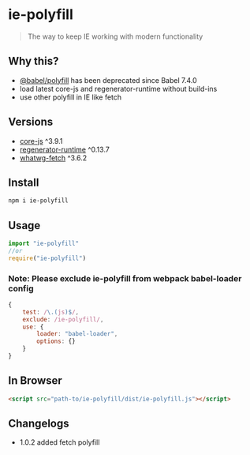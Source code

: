 # ie-polyfill
> The way to keep IE working with modern functionality

##  Why this?
* [@babel/polyfill](https://babel.dev/docs/en/babel-polyfill) has been deprecated since Babel 7.4.0
* load latest core-js and regenerator-runtime without build-ins
* use other polyfill in IE like fetch
## Versions
* [core-js](https://github.com/zloirock/core-js) ^3.9.1
* [regenerator-runtime](https://github.com/facebook/regenerator/tree/master/packages/regenerator-runtime) ^0.13.7
* [whatwg-fetch](https://github.com/github/fetch) ^3.6.2


## Install
```sh
npm i ie-polyfill
```

## Usage
```js
import "ie-polyfill"
//or
require("ie-polyfill")
```
### Note: Please exclude ie-polyfill from webpack babel-loader config
```js
{
    test: /\.(js)$/,
    exclude: /ie-polyfill/,
    use: {
        loader: "babel-loader",
        options: {}
    }
}
```


## In Browser
```html
<script src="path-to/ie-polyfill/dist/ie-polyfill.js"></script>
```

## Changelogs

* 1.0.2  added fetch polyfill
